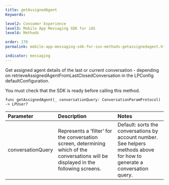 ```yaml
---
title: getAssignedAgent
Keywords:

level2: Consumer Experience
level3: Mobile App Messaging SDK for iOS
level4: Methods

order: 170
permalink: mobile-app-messaging-sdk-for-ios-methods-getassignedagent.html

indicator: messaging
---
```


Get assigned agent details of the last or current conversation - depending on retrieveAssignedAgentFromLastClosedConversation in the LPConfig defaultConfiguration. 

You must check that the SDK is ready before calling this method.

`func getAssignedAgent(_ conversationQuery: ConversationParamProtocol) -> LPUser?`

| Parameter | Description | Notes |
| :--- | :--- | :--- |
| conversationQuery | Represents a 'filter’ for the conversation screen, determining which of the conversations will be displayed in the following screens. | Default: sorts the conversations by account number. <br> See helpers methods above for how to generate a conversation query. |